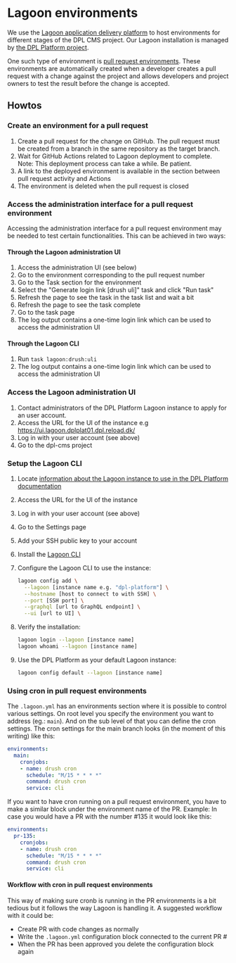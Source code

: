 # Lagoon environments

We use the [Lagoon application delivery platform](https://docs.lagoon.sh/) to
host environments for different stages of the DPL CMS project. Our Lagoon
installation is managed by [the DPL Platform project](https://github.com/danskernesdigitalebibliotek/dpl-platform/).

One such type of environment is [pull request environments](https://docs.lagoon.sh/using-lagoon-advanced/workflows/#pull-requests).
These environments are automatically created when a developer creates a pull
request with a change against the project and allows developers and project
owners to test the result before the change is accepted.

## Howtos

### Create an environment for a pull request

1. Create a pull request for the change on GitHub. The pull request must be
   created from a branch in the same repository as the target branch.
2. Wait for GitHub Actions related to Lagoon deployment to complete. Note: This
   deployment process can take a while. Be patient.
3. A link to the deployed environment is available in the section between pull
   request activity and Actions
4. The environment is deleted when the pull request is closed

### Access the administration interface for a pull request environment

Accessing the administration interface for a pull request environment may be
needed to test certain functionalities. This can be achieved in two ways:

#### Through the Lagoon administration UI

1. Access the administration UI (see below)
2. Go to the environment corresponding to the pull request number
3. Go to the Task section for the environment
4. Select the "Generate login link [drush uli]" task and click "Run task"
5. Refresh the page to see the task in the task list and wait a bit
6. Refresh the page to see the task complete
7. Go to the task page
8. The log output contains a one-time login link which can be used to access
   the administration UI

#### Through the Lagoon CLI

1. Run `task lagoon:drush:uli`
2. The log output contains a one-time login link which can be used to access
   the administration UI

### Access the Lagoon administration UI

1. Contact administrators of the DPL Platform Lagoon instance to apply for an
   user account.
2. Access the URL for the UI of the instance e.g <https://ui.lagoon.dplplat01.dpl.reload.dk/>
3. Log in with your user account (see above)
4. Go to the dpl-cms project

### Setup the Lagoon CLI

1. Locate [information about the Lagoon instance to use in the DPL Platform
   documentation](https://github.com/danskernesdigitalebibliotek/dpl-platform/blob/main/docs/platform-environments.md)
2. Access the URL for the UI of the instance
3. Log in with your user account (see above)
4. Go to the Settings page
5. Add your SSH public key to your account
6. Install the [Lagoon CLI](https://uselagoon.github.io/lagoon-cli/)
7. Configure the Lagoon CLI to use the instance:

   ```sh
   lagoon config add \
     --lagoon [instance name e.g. "dpl-platform"] \
     --hostname [host to connect to with SSH] \
     --port [SSH port] \
     --graphql [url to GraphQL endpoint] \
     --ui [url to UI] \
   ```

8. Verify the installation:

   ```sh
   lagoon login --lagoon [instance name]
   lagoon whoami --lagoon [instance name]
   ```

9. Use the DPL Platform as your default Lagoon instance:

   ```sh
   lagoon config default --lagoon [instance name]
   ```

### Using cron in pull request environments

The `.lagoon.yml` has an environments section where it is possible to control
various settings.
On root level you specify the environment you want to address (eg.: `main`).
And on the sub level of that you can define the cron settings.
The cron settings for the main branch looks (in the moment of this writing)
like this:

```yaml
environments:
  main:
    cronjobs:
    - name: drush cron
      schedule: "M/15 * * * *"
      command: drush cron
      service: cli
```

If you want to have cron running on a pull request environment, you have to
make a similar block under the environment name of the PR.
Example: In case you would have a PR with the number #135 it would look
like this:

```yaml
environments:
  pr-135:
    cronjobs:
    - name: drush cron
      schedule: "M/15 * * * *"
      command: drush cron
      service: cli
```

#### Workflow with cron in pull request environments

This way of making sure cronb is running in the PR environments is
a bit tedious but it follows the way Lagoon is handling it.
A suggested workflow with it could be:

+ Create PR with code changes as normally
+ Write the `.lagoon.yml` configuration block connected to the current PR #
+ When the PR has been approved you delete the configuration block again
